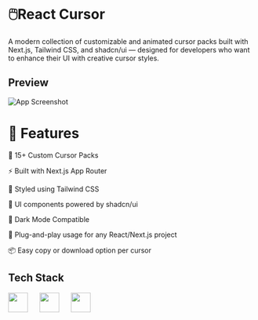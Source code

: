 
# 🖱️React Cursor

A modern collection of customizable and animated cursor packs built with Next.js, Tailwind CSS, and shadcn/ui — designed for developers who want to enhance their UI with creative cursor styles.


## Preview

![App Screenshot](https://www.reactcursor.tech/image.png)

# 🚀 Features

🎯 15+ Custom Cursor Packs

⚡ Built with Next.js App Router

🎨 Styled using Tailwind CSS

🧩 UI components powered by shadcn/ui

🌙 Dark Mode Compatible

🧰 Plug-and-play usage for any React/Next.js project

📦 Easy copy or download option per cursor


## Tech Stack
<p style= "display:flex, flex-direction:"row">
<img src="https://reactcursor.tech/nextjs.svg" width="40" height="40" style="margin-right: 20px;" /> 
<img src="https://reactcursor.tech/tailwind.svg" width="40" height="40" style="margin-right: 20px;" /> 
<img src="https://reactcursor.tech/shadcn.svg" width="40" height="40" />
</p>

